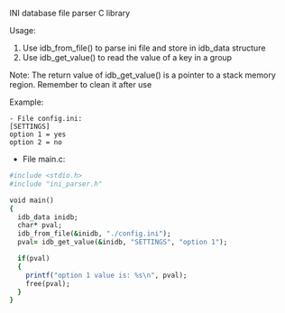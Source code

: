 INI database file parser C library

Usage:
1. Use idb_from_file() to parse ini file and store in idb_data structure
2. Use idb_get_value() to read the value of a key in a group

Note:
The return value of idb_get_value() is a pointer to a stack memory region. Remember to clean it after use

Example:
```
- File config.ini:
[SETTINGS]
option 1 = yes
option 2 = no
```

- File main.c:
```ruby
#include <stdio.h>
#include "ini_parser.h"

void main()
{
  idb_data inidb;
  char* pval;
  idb_from_file(&inidb, "./config.ini");
  pval= idb_get_value(&inidb, "SETTINGS", "option 1");

  if(pval)
  {
    printf("option 1 value is: %s\n", pval);
    free(pval);
  }
}
```
